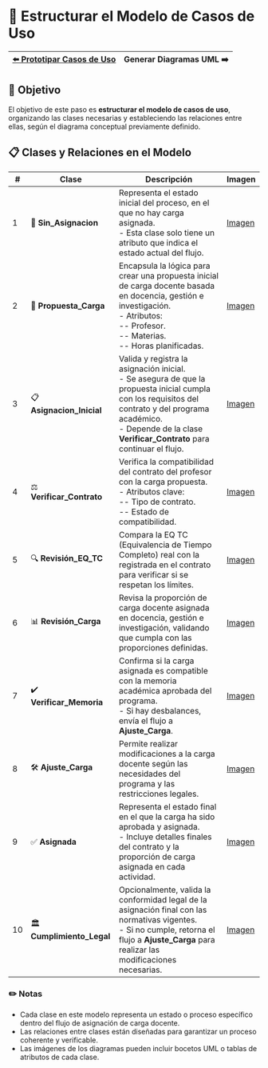 # 📝 Estructurar el Modelo de Casos de Uso

| [⬅️ Prototipar Casos de Uso](PrototiparCasosDeUso.md) | Generar Diagramas UML ➡️ |
|:--|--:|


## 🎯 **Objetivo**
El objetivo de este paso es **estructurar el modelo de casos de uso**, organizando las clases necesarias y estableciendo las relaciones entre ellas, según el diagrama conceptual previamente definido.

## 📋 **Clases y Relaciones en el Modelo**  

| **#** | **Clase**                     | **Descripción**                                                                                                                                                                                                                                   | **Imagen**                                                                                                                                                     |  
|-------|-------------------------------|---------------------------------------------------------------------------------------------------------------------------------------------------------------------------------------------------------------------------------------------------|---------------------------------------------------------------------------------------------------------------------------------------------------------------|  
| 1     | 🏫 **Sin_Asignacion**         | Representa el estado inicial del proceso, en el que no hay carga asignada. <br> - Esta clase solo tiene un atributo que indica el estado actual del flujo.                                                                                      | [Imagen]()                                                                                                                                                    |  
| 2     | 📜 **Propuesta_Carga**        | Encapsula la lógica para crear una propuesta inicial de carga docente basada en docencia, gestión e investigación. <br> - Atributos: <br> -- Profesor. <br> -- Materias. <br> -- Horas planificadas.                                             | [Imagen]()                                                                                                                                                    |  
| 3     | 📋 **Asignacion_Inicial**     | Valida y registra la asignación inicial. <br> - Se asegura de que la propuesta inicial cumpla con los requisitos del contrato y del programa académico. <br> - Depende de la clase **Verificar_Contrato** para continuar el flujo.               | [Imagen]()                                                                                                                                                    |  
| 4     | ⚖️ **Verificar_Contrato**    | Verifica la compatibilidad del contrato del profesor con la carga propuesta. <br> - Atributos clave: <br> -- Tipo de contrato. <br> -- Estado de compatibilidad.                                                                                | [Imagen]()                                                                                                                                                    |  
| 5     | 🔍 **Revisión_EQ_TC**         | Compara la EQ TC (Equivalencia de Tiempo Completo) real con la registrada en el contrato para verificar si se respetan los límites.                                                                                                              | [Imagen]()                                                                                                                                                    |  
| 6     | 📊 **Revisión_Carga**         | Revisa la proporción de carga docente asignada en docencia, gestión e investigación, validando que cumpla con las proporciones definidas.                                                                                                        | [Imagen]()                                                                                                                                                    |  
| 7     | ✔️ **Verificar_Memoria**      | Confirma si la carga asignada es compatible con la memoria académica aprobada del programa. <br> - Si hay desbalances, envía el flujo a **Ajuste_Carga**.                                                                                       | [Imagen]()                                                                                                                                                    |  
| 8     | 🛠️ **Ajuste_Carga**           | Permite realizar modificaciones a la carga docente según las necesidades del programa y las restricciones legales.                                                                                                                               | [Imagen]()                                                                                                                                                    |  
| 9     | ✅ **Asignada**                | Representa el estado final en el que la carga ha sido aprobada y asignada. <br> - Incluye detalles finales del contrato y la proporción de carga asignada en cada actividad.                                                                     | [Imagen]()                                                                                                                                                    |  
| 10    | 🏛️ **Cumplimiento_Legal**     | Opcionalmente, valida la conformidad legal de la asignación final con las normativas vigentes. <br> - Si no cumple, retorna el flujo a **Ajuste_Carga** para realizar las modificaciones necesarias.                                              | [Imagen]()                                                                                                                                                    |  

### ✏️ **Notas**
- Cada clase en este modelo representa un estado o proceso específico dentro del flujo de asignación de carga docente.
- Las relaciones entre clases están diseñadas para garantizar un proceso coherente y verificable.
- Las imágenes de los diagramas pueden incluir bocetos UML o tablas de atributos de cada clase.

